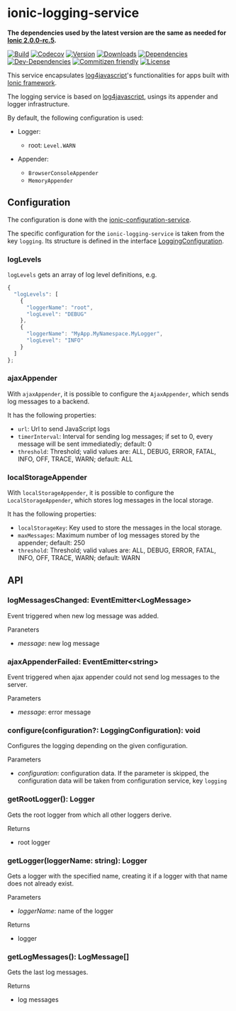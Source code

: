 # ionic-logging-service

**The dependencies used by the latest version are the same as needed for [Ionic 2.0.0-rc.5](https://github.com/driftyco/ionic/blob/master/CHANGELOG.md#200-rc5-2017-01-11).**

[![Build](https://travis-ci.org/Ritzlgrmft/ionic-logging-service.svg?branch=master)](https://travis-ci.org/Ritzlgrmft/ionic-logging-service)
[![Codecov](https://codecov.io/gh/Ritzlgrmft/ionic-logging-service/branch/master/graph/badge.svg)](https://codecov.io/gh/Ritzlgrmft/ionic-logging-service)
[![Version](https://badge.fury.io/js/ionic-logging-service.svg)](https://www.npmjs.com/package/ionic-logging-service)
[![Downloads](https://img.shields.io/npm/dt/ionic-logging-service.svg)](https://www.npmjs.com/package/ionic-logging-service)
[![Dependencies](https://david-dm.org/ritzlgrmft/ionic-logging-service/master/status.svg)](https://david-dm.org/ritzlgrmft/ionic-logging-service/master)
[![Dev-Dependencies](https://david-dm.org/ritzlgrmft/ionic-logging-service/master/dev-status.svg)](https://david-dm.org/ritzlgrmft/ionic-logging-service/master?type=dev)
[![Commitizen friendly](https://img.shields.io/badge/commitizen-friendly-brightgreen.svg)](http://commitizen.github.io/cz-cli/)
[![License](https://img.shields.io/npm/l/ionic-logging-service.svg)](https://www.npmjs.com/package/ionic-logging-service)

This service encapsulates [log4javascript](http://log4javascript.org/)'s functionalities for apps built with [Ionic framework](http://ionicframework.com).

The logging service is based on [log4javascript](http://log4javascript.org/), usings its appender and logger infrastructure.

By default, the following configuration is used:

- Logger:
  - root: `Level.WARN`

- Appender:
  - `BrowserConsoleAppender`
  - `MemoryAppender`

## Configuration

The configuration is done with the [ionic-configuration-service](https://github.com/Ritzlgrmft/ionic-configuration-service).

The specific configuration for the `ionic-logging-service` is taken from the key `logging`.
Its structure is defined in the interface [LoggingConfiguration](src/logging-configuration.model.ts).

### logLevels

`logLevels` gets an array of log level definitions, e.g.

```JavaScript
{
  "logLevels": [
    {
      "loggerName": "root",
      "logLevel": "DEBUG"
    },
    {
      "loggerName": "MyApp.MyNamespace.MyLogger",
      "logLevel": "INFO"
    }
  ]
};
````

### ajaxAppender

With `ajaxAppender`, it is possible to configure the `AjaxAppender`, which sends
log messages to a backend.

It has the following properties:

- `url`: Url to send JavaScript logs
- `timerInterval`: Interval for sending log messages; if set to 0, every
  message will be sent immediatedly; default: 0
- `threshold`: Threshold; valid values are: ALL, DEBUG, ERROR, FATAL, INFO, OFF, TRACE, WARN;
  default: ALL

### localStorageAppender

With `localStorageAppender`, it is possible to configure the `LocalStorageAppender`, which stores
log messages in the local storage.

It has the following properties:

- `localStorageKey`: Key used to store the messages in the local storage.
- `maxMessages`: Maximum number of log messages stored by the appender; default: 250
- `threshold`: Threshold; valid values are: ALL, DEBUG, ERROR, FATAL, INFO, OFF, TRACE, WARN;
  default: WARN

## API

### logMessagesChanged: EventEmitter&lt;LogMessage>

Event triggered when new log message was added.

Paraneters

- *message*: new log message

### ajaxAppenderFailed: EventEmitter&lt;string>

Event triggered when ajax appender could not send log messages to the server.

Parameters

- *message*: error message

### configure(configuration?: LoggingConfiguration): void

Configures the logging depending on the given configuration.

Parameters

- *configuration*: configuration data.
  If the parameter is skipped, the configuration data will be taken from configuration service, key `logging`

### getRootLogger(): Logger

Gets the root logger from which all other loggers derive.

Returns

- root logger

### getLogger(loggerName: string): Logger

Gets a logger with the specified name, creating it if a logger with that name does not already exist.

Parameters

- *loggerName*: name of the logger

Returns

- logger

### getLogMessages(): LogMessage[]

Gets the last log messages.

Returns

- log messages